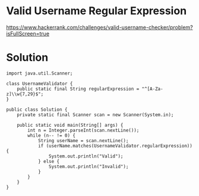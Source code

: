 # Valid Username Regular Expression

https://www.hackerrank.com/challenges/valid-username-checker/problem?isFullScreen=true

# Solution

```
import java.util.Scanner;

class UsernameValidator {
    public static final String regularExpression = "^[A-Za-z]\\w{7,29}$";
}

public class Solution {
    private static final Scanner scan = new Scanner(System.in);
    
    public static void main(String[] args) {
        int n = Integer.parseInt(scan.nextLine());
        while (n-- != 0) {
            String userName = scan.nextLine();
            if (userName.matches(UsernameValidator.regularExpression)) {
                System.out.println("Valid");
            } else {
                System.out.println("Invalid");
            }
        }
    }
}

```